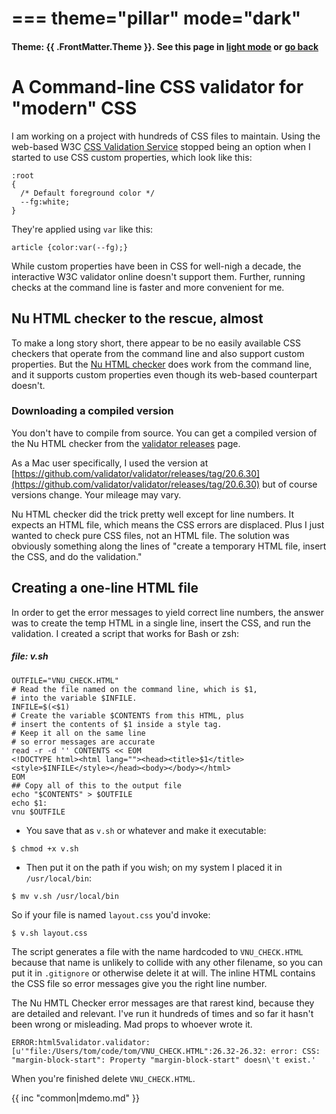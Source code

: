 ===
theme="pillar"
mode="dark"
===

#### Theme: {{ .FrontMatter.Theme }}. See this page in [light mode](css-validator-light.html) or [go back](../index.html)
##

# A Command-line CSS validator for "modern" CSS

I am working on a project with hundreds of CSS files to maintain.
Using the web-based W3C [CSS Validation Service](https://jigsaw.w3.org/css-validator/) stopped being an option when I started to use CSS custom properties, which look like this:


```
:root
{
  /* Default foreground color */
  --fg:white;
}
```

They're applied using `var` like this:

```
article {color:var(--fg);}
```


While custom properties have been in CSS for well-nigh a decade, the interactive W3C validator online doesn't support them. Further, running checks at the command line is faster and more convenient for me. 

## Nu HTML checker to the rescue, almost

To make a long story short, there appear to be no easily available CSS checkers that operate from the command line and also support custom properties. But the [Nu HTML checker](https://validator.github.io/validator/) does work from the command line, and it supports custom properties even though its web-based counterpart doesn't.

### Downloading a compiled version

You don't have to compile from source. You can get a compiled version of the Nu HTML checker from the [validator releases](https://github.com/validator/validator/releases) page.

As a Mac user specifically, I used the version at [https://github.com/validator/validator/releases/tag/20.6.30](https://github.com/validator/validator/releases/tag/20.6.30) but of course versions change. Your mileage may vary.

Nu HTML checker did the trick pretty well except for line numbers. It expects an HTML file, which means the CSS errors are displaced. Plus I just wanted to check pure CSS files, not an HTML file. The solution was obviously something along the lines of "create a temporary HTML file, insert the CSS, and do the validation."

## Creating a one-line HTML file 

In order to get the error messages to yield correct line numbers, the answer was to create the temp HTML in a single line, insert the CSS, and run the validation. I created a script that works for Bash or zsh:

##### file: v.sh
```
OUTFILE="VNU_CHECK.HTML"
# Read the file named on the command line, which is $1, 
# into the variable $INFILE.
INFILE=$(<$1)
# Create the variable $CONTENTS from this HTML, plus
# insert the contents of $1 inside a style tag. 
# Keep it all on the same line 
# so error messages are accurate
read -r -d '' CONTENTS << EOM
<!DOCTYPE html><html lang=""><head><title>$1</title><style>$INFILE</style></head><body></body></html>
EOM
## Copy all of this to the output file
echo "$CONTENTS" > $OUTFILE
echo $1:
vnu $OUTFILE
```

* You save that as `v.sh` or whatever and make it executable:

```
$ chmod +x v.sh
```

* Then put it on the path if you wish; on my system I placed it in `/usr/local/bin`:

```
$ mv v.sh /usr/local/bin
```

So if your file is named `layout.css` you'd invoke:

```
$ v.sh layout.css
```

The script generates a file with the name hardcoded to `VNU_CHECK.HTML` because that name is unlikely to collide with any other filename, so you can put it in `.gitignore` or otherwise delete it at will. The inline HTML contains the CSS file so error messages give you the right line number.

The Nu HMTL Checker error messages are that rarest kind, because they are detailed and relevant. I've run it hundreds of times and so far it hasn't been wrong or misleading. Mad props to whoever wrote it.


```
ERROR:html5validator.validator:[u'"file:/Users/tom/code/tom/VNU_CHECK.HTML":26.32-26.32: error: CSS: "margin-block-start": Property "margin-block-start" doesn\'t exist.'
```


When you're finished delete `VNU_CHECK.HTML`.

{{ inc "common|mdemo.md" }}

